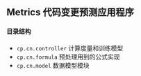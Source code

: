 ## Metrics 代码变更预测应用程序
#### 目录结构
* `cp.cn.controller` 计算度量和训练模型
* `cp.cn.formula` 预处理用到的公式实现
* `cp.cn.model` 数据模型模块
